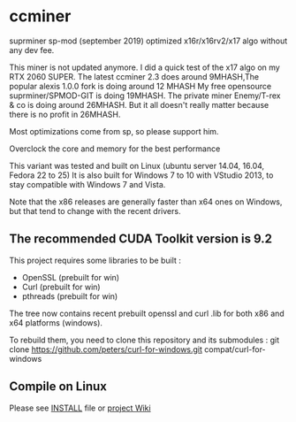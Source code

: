 # ccminer

suprminer sp-mod (september 2019) optimized x16r/x16rv2/x17 algo without any dev fee.


This miner is not updated anymore. I did a quick test of the x17 algo on my RTX 2060 SUPER. The latest ccminer 2.3 does around 9MHASH,The popular alexis 1.0.0 fork is doing around 12 MHASH My free opensource suprminer/SPMOD-GIT is doing 19MHASH. The private miner Enemy/T-rex & co is doing around 26MHASH.
But it all doesn't really matter because there is no profit in 26MHASH. 

Most optimizations come from sp, so please support him.

Overclock the core and memory for the best performance

This variant was tested and built on Linux (ubuntu server 14.04, 16.04, Fedora 22 to 25)
It is also built for Windows 7 to 10 with VStudio 2013, to stay compatible with Windows 7 and Vista.

Note that the x86 releases are generally faster than x64 ones on Windows, but that tend to change with the recent drivers.

The recommended CUDA Toolkit version is 9.2
------------------------------

This project requires some libraries to be built :

- OpenSSL (prebuilt for win)
- Curl (prebuilt for win)
- pthreads (prebuilt for win)

The tree now contains recent prebuilt openssl and curl .lib for both x86 and x64 platforms (windows).

To rebuild them, you need to clone this repository and its submodules :
    git clone https://github.com/peters/curl-for-windows.git compat/curl-for-windows


Compile on Linux
----------------

Please see [INSTALL](https://github.com/tpruvot/ccminer/blob/linux/INSTALL) file or [project Wiki](https://github.com/tpruvot/ccminer/wiki/Compatibility)
